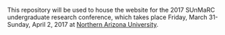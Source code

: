 This repository will be used to house the website for the 2017 SUnMaRC undergraduate research conference, which takes place Friday, March 31-Sunday, April 2, 2017 at [Northern Arizona University](http://nau.edu).
